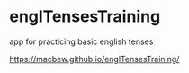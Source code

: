 # englTensesTraining

app for practicing basic english tenses


https://macbew.github.io/englTensesTraining/